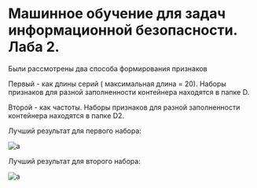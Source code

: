 # Машинное обучение для задач информационной безопасности. Лаба 2. 

Были рассмотрены два способа формирования признаков

Первый - как длины серий ( максимальная длина = 20). Наборы признаков для разной заполненности контейнера находятся в папке D.   

Второй - как частоты. Наборы признаков для разной заполненности контейнера находятся в папке D2.   

Лучший результат для первого набора:

![a](https://github.com/AnnaS33/ml-for-sec-lab2/blob/lab_2/grf1.png)

Лучший результат для второго набора:

![a](https://github.com/AnnaS33/ml-for-sec-lab2/blob/lab_2/grf2.png)